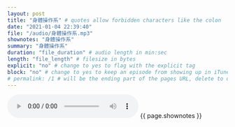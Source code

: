 ```yaml
---
layout: post
title: "身體操作系" # quotes allow forbidden characters like the colon
date: "2021-01-04 22:39:40"
file: "/audio/身體操作系.mp3"
shownotes: "身體操作系"
summary: "身體操作系"
duration: "file_duration" # audio length in min:sec
length: "file_length" # filesize in bytes
explicit: "no" # change to yes to flag with the explicit tag
block: "no" # change to yes to keep an episode from showing up in iTunes
# permalink: /1 # will be the ending part of the pages URL, delete to default to the title
---
```


<audio controls>
<source src="{{site.url}}{{site.baseurl}}{{ page.file }}" type="audio/x-mp3">
Your browser does not support the audio element.
</audio>
{{ page.shownotes }}
